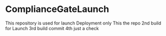 # ComplianceGateLaunch
This repository is used for launch Deployment only
This the repo
2nd build for Launch
3rd build commit
4th just a check
